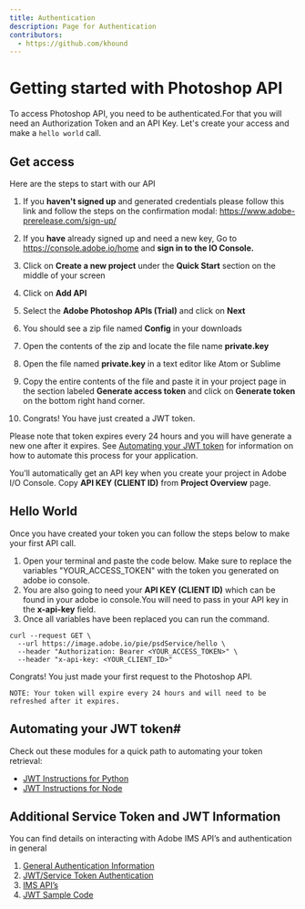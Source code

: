 ```yaml
---
title: Authentication
description: Page for Authentication
contributors:
  - https://github.com/khound
---
```

# Getting started with Photoshop API

To access Photoshop API, you need to be authenticated.For that you will need an Authorization Token and an API Key.
Let's create your access and make a `hello world` call.

## Get access
Here are the steps to start with our API

1. If you **haven't signed up** and generated credentials please follow this link and follow the steps on the confirmation modal: https://www.adobe-prerelease.com/sign-up/

1. If you **have** already signed up and need a new key, Go to https://console.adobe.io/home and **sign in to the IO Console.**
1. Click on **Create a new project** under the **Quick Start** section on the middle of your screen
1. Click on **Add API**
1. Select the **Adobe Photoshop APIs (Trial)** and click on **Next**
1. You should see a zip file named **Config** in your downloads
1. Open the contents of the zip and locate the file name **private.key**
1. Open the file named **private.key** in a text editor like Atom or Sublime
1. Copy the entire contents of the file and paste it in your project page in the section labeled **Generate access token** and click on **Generate token** on the bottom right hand corner.
1. Congrats! You have just created a JWT token.

Please note that token expires every 24 hours and you will have generate a new one after it expires. See [Automating your JWT token](/authentication/#automating-your-jwt-token) for information on how to automate this process for your application.

You’ll automatically get an API key when you create your project in Adobe I/O Console. Copy **API KEY (CLIENT ID)** from **Project Overview** page.

## Hello World

Once you have created your token you can follow the steps below to make your first API call.

1. Open your terminal and paste the code below. Make sure to replace the variables "YOUR_ACCESS_TOKEN"  with the token you generated on adobe io console.
1. You are also going to need your  **API KEY (CLIENT ID)** which can be found in your adobe io console.You will need to pass in your API key in the **x-api-key** field.
1. Once all variables have been replaced you can run the command.

``` shell
curl --request GET \
  --url https://image.adobe.io/pie/psdService/hello \
  --header "Authorization: Bearer <YOUR_ACCESS_TOKEN>" \
  --header "x-api-key: <YOUR_CLIENT_ID>"
  ```
Congrats! You just made your first request to the Photoshop API.

`NOTE: Your token will expire every 24 hours and will need to be refreshed after it expires.`

## Automating your JWT token#

Check out these modules for a quick path to automating your token retrieval:

- [JWT Instructions for Python](https://www.datanalyst.info/python/adobe-io-user-management/adobe-io-jwt-authentication-with-python/)
- [JWT Instructions for Node](https://www.npmjs.com/package/@adobe/jwt-auth)

## Additional Service Token and JWT Information

You can find details on interacting with Adobe IMS API’s and authentication in general
1. [General Authentication Information](https://www.adobe.io/authentication/auth-methods.html#!AdobeDocs/adobeio-auth/master/AuthenticationOverview/AuthenticationGuide.md)
2. [JWT/Service Token Authentication](https://www.adobe.io/authentication/auth-methods.html#!AdobeDocs/adobeio-auth/master/JWT/JWT.md)
3. [IMS API’s](https://www.adobe.io/authentication/auth-methods.html#!AdobeDocs/adobeio-auth/master/Resources/IMS.md)
4. [JWT Sample Code](https://github.com/AdobeDocs/cis-photoshop-api-docs/tree/main/sample-code/jwt-sample-app)
